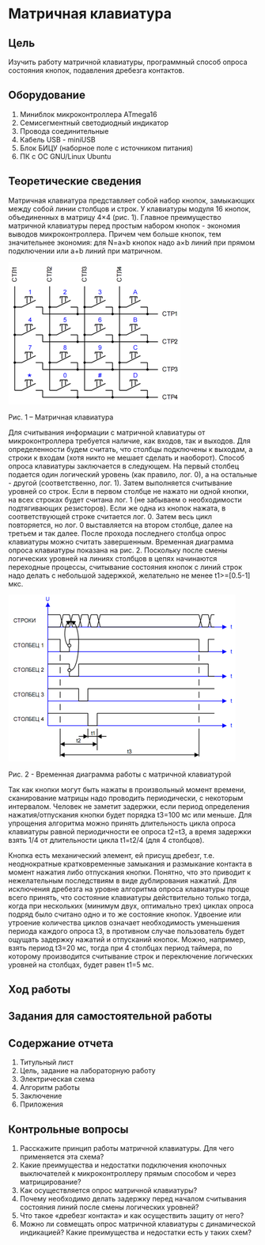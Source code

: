 # Матричная клавиатура

## Цель

Изучить работу матричной клавиатуры, программный способ опроса состояния кнопок, подавления дребезга контактов.

## Оборудование

1. Миниблок микроконтроллера ATmega16
2. Семисегментный светодиодный индикатор
3. Провода соединительные
4. Кабель USB - miniUSB
5. Блок БИЦУ (наборное поле с источником питания)
6. ПК с ОС GNU/Linux Ubuntu

## Теоретические сведения

Матричная клавиатура представляет собой набор кнопок, замыкающих между собой линии столбцов и строк. У клавиатуры модуля 16 кнопок, объединенных в матрицу 4×4 (рис. 1). Главное преимущество матричной клавиатуры перед простым набором кнопок - экономия выводов микроконтроллера. Причем чем больше кнопок, тем значительнее экономия: для N=a×b кнопок надо a×b линий при прямом подключении или a+b линий при матричном.

![Matrix keyboard](/img/matrix_keyboard.png)

Рис. 1 – Матричная клавиатура

Для считывания информации с матричной клавиатуры от микроконтроллера требуется наличие, как входов, так и выходов. Для определенности будем считать, что столбцы подключены к выходам, а строки к входам (хотя никто не мешает сделать и наоборот). Способ опроса клавиатуры заключается в следующем. На первый столбец подается один логический уровень (как правило, лог. 0), а на остальные - другой (соответственно, лог. 1). Затем выполняется считывание уровней со строк. Если в первом столбце не нажато ни одной кнопки, на всех строках будет считана лог. 1 (не забываем о необходимости подтягивающих резисторов). Если же одна из кнопок нажата, в соответствующей строке считается лог. 0. Затем весь цикл повторяется, но лог. 0 выставляется на втором столбце, далее на третьем и так далее. После прохода последнего столбца опрос клавиатуры можно считать завершенным. Временная диаграмма опроса клавиатуры показана на рис. 2. Поскольку после смены логических уровней на линиях столбцов в цепях начинаются переходные процессы, считывание состояния кнопок с линий строк надо делать с небольшой задержкой, желательно не менее t1>=[0.5-1] мкс.

![Matrix keyboard timings](/img/matrix_keyboard_timings.png)

Рис. 2 - Временная диаграмма работы с матричной клавиатурой

Так как кнопки могут быть нажаты в произвольный момент времени, сканирование матрицы надо проводить периодически, с некоторым интервалом. Человек не заметит задержки, если период определения нажатия/отпускания кнопки будет порядка t3=100 мс или меньше. Для упрощения алгоритма можно принять длительность цикла опроса клавиатуры равной периодичности ее опроса t2=t3, а время задержки взять 1/4 от длительности цикла t1=t2/4 (для 4 столбцов).

Кнопка есть механический элемент, ей присущ дребезг, т.е. неоднократные кратковременные замыкания и размыкание контакта в момент нажатия либо отпускания кнопки. Понятно, что это приводит к нежелательным последствиям в виде дублирования нажатий. Для исключения дребезга на уровне алгоритма опроса клавиатуры проще всего принять, что состояние клавиатуры действительно только тогда, когда при нескольких (минимум двух, оптимально трех) циклах опроса подряд было считано одно и то же состояние кнопок. Удвоение или утроение количества циклов означает необходимость уменьшения периода каждого опроса t3, в противном случае пользователь будет ощущать задержку нажатий и отпусканий кнопок. Можно, например, взять период t3=20 мс, тогда при 4 столбцах период таймера, по которому производится считывание строк и переключение логических уровней на столбцах, будет равен t1=5 мс.


## Ход работы


## Задания для самостоятельной работы


## Содержание отчета

1. Титульный лист
2. Цель, задание на лабораторную работу
3. Электрическая схема
4. Алгоритм работы
5. Заключение
6. Приложения

## Контрольные вопросы

1. Расскажите принцип работы матричной клавиатуры. Для чего применяется эта схема?
2. Какие преимущества и недостатки подключения кнопочных выключателей к микроконтроллеру прямым способом и через матрицирование?
3. Как осуществляется опрос матричной клавиатуры?
4. Почему необходимо делать задержку перед началом считывания состояния линий после смены логических уровней?
5. Что такое «дребезг контакта» и как осуществить защиту от него?
6. Можно ли совмещать опрос матричной клавиатуры с динамической индикацией? Какие преимущества и недостатки есть у таких схем?
